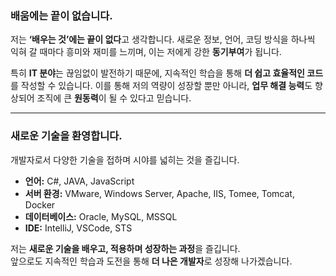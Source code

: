 ### 배움에는 끝이 없습니다.  
저는 **‘배우는 것’에는 끝이 없다**고 생각합니다. 새로운 정보, 언어, 코딩 방식을 하나씩 익혀 갈 때마다 흥미와 재미를 느끼며, 이는 저에게 강한 **동기부여**가 됩니다.  

특히 **IT 분야**는 끊임없이 발전하기 때문에, 지속적인 학습을 통해 **더 쉽고 효율적인 코드**를 작성할 수 있습니다. 이를 통해 저의 역량이 성장할 뿐만 아니라, **업무 해결 능력**도 향상되어 조직에 큰 **원동력**이 될 수 있다고 믿습니다.  

---

### 새로운 기술을 환영합니다.  
개발자로서 다양한 기술을 접하며 시야를 넓히는 것을 즐깁니다.  

- **언어:** C#, JAVA, JavaScript  
- **서버 환경:** VMware, Windows Server, Apache, IIS, Tomee, Tomcat, Docker
- **데이터베이스:** Oracle, MySQL, MSSQL  
- **IDE:** IntelliJ, VSCode, STS  

저는 **새로운 기술을 배우고, 적용하며 성장하는 과정**을 즐깁니다.  
앞으로도 지속적인 학습과 도전을 통해 **더 나은 개발자**로 성장해 나가겠습니다.  